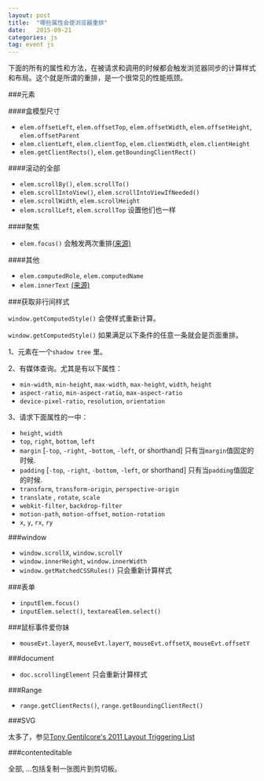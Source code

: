 ```yaml
---
layout: post
title:  "哪些属性会使浏览器重排"
date:   2015-09-21
categories: js
tag: event js
---
```


下面的所有的属性和方法，在被请求和调用的时候都会触发浏览器同步的计算样式和布局。这个就是所谓的重排，是一个很常见的性能瓶颈。

###元素 

####盒模型尺寸

* `elem.offsetLeft`, `elem.offsetTop`, `elem.offsetWidth`, `elem.offsetHeight`, `elem.offsetParent`
* `elem.clientLeft`, `elem.clientTop`, `elem.clientWidth`, `elem.clientHeight`
* `elem.getClientRects()`, `elem.getBoundingClientRect()`

####滚动的全部

* `elem.scrollBy()`, `elem.scrollTo()`
* `elem.scrollIntoView()`, `elem.scrollIntoViewIfNeeded()`
* `elem.scrollWidth`, `elem.scrollHeight`
* `elem.scrollLeft`, `elem.scrollTop` 设置他们也一样

####聚焦

* `elem.focus()` 会触发两次重排[(来源)](https://code.google.com/p/chromium/codesearch#chromium/src/third_party/WebKit/Source/core/dom/Element.cpp&q=updateLayoutIgnorePendingStylesheets%20-f:out%20-f:test&sq=package:chromium&l=2369&ct=rc&cd=4&dr=C)

####其他

* `elem.computedRole`, `elem.computedName`
* `elem.innerText` [(来源)](https://code.google.com/p/chromium/codesearch#chromium/src/third_party/WebKit/Source/core/dom/Element.cpp&q=updateLayoutIgnorePendingStylesheets%20-f:out%20-f:test&sq=package:chromium&l=2626&ct=rc&cd=4&dr=C)

###获取非行间样式

`window.getComputedStyle()` 会使样式重新计算。

`window.getComputedStyle()` 如果满足以下条件的任意一条就会是页面重排。

1、元素在一个`shadow tree` 里。

2、有媒体查询。尤其是有以下属性：

* `min-width`, `min-height`, `max-width`, `max-height`, `width`, `height`
* `aspect-ratio`, `min-aspect-ratio`, `max-aspect-ratio`
* `device-pixel-ratio`, `resolution`, `orientation`
    
3、请求下面属性的一中：

* `height`, `width`
* `top`, `right`, `bottom`, `left`
* `margin` [`-top`, `-right`, `-bottom`, `-left`, or shorthand] 只有当`margin`值固定的时候.
* `padding` [`-top`, `-right`, `-bottom`, `-left`, or shorthand] 只有当`padding`值固定的时候.
* `transform`, `transform-origin`, `perspective-origin`
* `translate` , `rotate`, `scale`
* `webkit-filter`, `backdrop-filter`
* `motion-path`, `motion-offset`, `motion-rotation`
* `x`, `y`, `rx`, `ry`

###window

* `window.scrollX`, `window.scrollY`
* `window.innerHeight`, `window.innerWidth`
* `window.getMatchedCSSRules()` 只会重新计算样式

###表单

* `inputElem.focus()`
* `inputElem.select()`, `textareaElem.select()`

###鼠标事件爱你妹

* `mouseEvt.layerX`, `mouseEvt.layerY`, `mouseEvt.offsetX`, `mouseEvt.offsetY`

###document

* `doc.scrollingElement` 只会重新计算样式

###Range

* `range.getClientRects()`, `range.getBoundingClientRect()`

###SVG

太多了，参见[Tony Gentilcore's 2011 Layout Triggering List](http://gent.ilcore.com/2011/03/how-not-to-trigger-layout-in-webkit.html)

###contenteditable

全部, …包括复制一张图片到剪切板。
